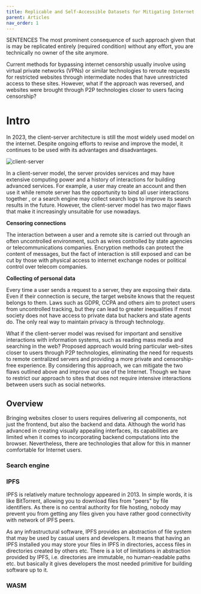 ```yaml
---
title: Replicable and Self-Accessible Datasets for Mitigating Internet Censorship and Privacy Issues in Practice
parent: Articles
nav_order: 1
---
```


SENTENCES
The most prominent consequence of such approach given that is may be replicated entirely (required condition) without any effort, you are technically no owner of the site anymore.

Current methods for bypassing internet censorship usually involve using virtual private networks (VPNs) or similar technologies
to reroute requests for restricted websites through intermediate nodes that have unrestricted access to these sites.
However, what if the approach was reversed, and websites were brought through P2P technologies closer to users facing censorship?

# Intro

In 2023, the client-server architecture is still the most widely used model on the internet.
Despite ongoing efforts to revise and improve the model, it continues to be used
with its advantages and disadvantages.

![client-server](/summa/assets/client-server.drawio.png)

In a client-server model, the server provides services and may have extensive computing power
and a history of interactions for building advanced services. For example, a user may create
an account and then use it while remote server has the opportunity to bind all user interactions
together , or a search engine may collect search logs to improve its search results in the future.
However, the client-server model has two major flaws that make it increasingly unsuitable for use nowadays.

**Censoring connections** 

The interaction between a user and a remote site is carried out through an often uncontrolled
environment, such as wires controlled by state agencies or telecommunications companies.
Encryption methods can protect the content of messages, but the fact of interaction is still
exposed and can be cut by those with physical access to internet exchange nodes or political
control over telecom companies.

**Collecting of personal data** 

Every time a user sends a request to a server, they are exposing their data.
Even if their connection is secure, the target website knows that the request belongs to them.
Laws such as GDPR, CCPA and others aim to protect users from uncontrolled tracking, but they can lead
to greater inequalities if most society does not have access to private data but hackers
and state agents do. The only real way to maintain privacy is through technology.

What if the client-server model was revised for important and sensitive interactions 
with information systems, such as reading mass media and searching in the web?
Proposed approach would bring particular web-sites closer to users through P2P technologies, 
eliminating the need for requests to remote centralized servers and providing a more private 
and censorship-free experience. By considering this approach, 
we can mitigate the two flaws outlined above and improve our use of the Internet.
Though we have to restrict our approach to sites that does not require intensive interactions between 
users such as social networks.

## Overview

Bringing websites closer to users requires delivering all components, not just the frontend, 
but also the backend and data. Although the world has advanced in creating visually appealing 
interfaces, its capabilities are limited when it comes to incorporating backend computations
into the browser. Nevertheless, there are technologies that allow for this in manner comfortable 
for Internet users.

### Search engine

### IPFS

IPFS is relatively mature technology appeared in 2013. In simple words, it is like BitTorrent,
allowing you to download files from "peers" by file identifiers. As there is no central authority
for file hosting, nobody may prevent you from getting any files given you have rather good
connectivity with network of IPFS peers.

As any infrastructural software, IPFS provides an abstraction of file system that may be used by
casual users and developers. It means that having an IPFS installed you may store your files
in IPFS in directories, access files in directories created by others etc.
There is a lot of limitations in abstraction provided by IPFS, i.e. directories are immutable, no human-readable paths etc.
but basically it gives developers the most needed primitive for building software up to it.

### WASM


